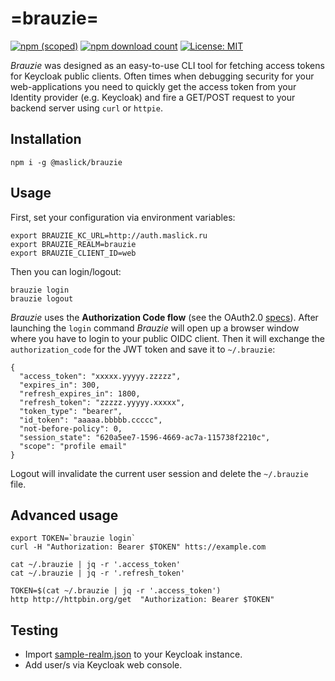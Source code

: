 # =brauzie=


[![npm (scoped)](https://img.shields.io/npm/v/@maslick/brauzie.svg)](https://www.npmjs.com/package/@maslick/brauzie)
[![npm download count](https://img.shields.io/npm/dt/@maslick/brauzie.svg)](https://npmcharts.com/compare/@maslick/brauzie?minimal=true)
[![License: MIT](https://img.shields.io/badge/License-MIT-blue.svg)](https://opensource.org/licenses/MIT)


*Brauzie* was designed as an easy-to-use CLI tool for fetching access tokens for Keycloak public clients. 
Often times when debugging security for your web-applications you need to quickly get the access token from your Identity provider (e.g. Keycloak) and fire a GET/POST request to your backend server using ``curl`` or ``httpie``.

## Installation
```
npm i -g @maslick/brauzie
```

## Usage
First, set your configuration via environment variables:
```
export BRAUZIE_KC_URL=http://auth.maslick.ru
export BRAUZIE_REALM=brauzie
export BRAUZIE_CLIENT_ID=web
```

Then you can login/logout:
```
brauzie login
brauzie logout
```
*Brauzie* uses the **Authorization Code flow** (see the OAuth2.0 [specs](https://oauth.net/2/grant-types/authorization-code/)).
After launching the ``login`` command *Brauzie* will open up a browser window where you have to login to your public OIDC client. Then it will exchange the ``authorization_code`` for the JWT token and save it to ``~/.brauzie``:
```
{
  "access_token": "xxxxx.yyyyy.zzzzz",
  "expires_in": 300,
  "refresh_expires_in": 1800,
  "refresh_token": "zzzzz.yyyyy.xxxxx",
  "token_type": "bearer",
  "id_token": "aaaaa.bbbbb.ccccc",
  "not-before-policy": 0,
  "session_state": "620a5ee7-1596-4669-ac7a-115738f2210c",
  "scope": "profile email"
}
```
Logout will invalidate the current user session and delete the ``~/.brauzie`` file.


## Advanced usage
```
export TOKEN=`brauzie login`
curl -H "Authorization: Bearer $TOKEN" htts://example.com
```

```
cat ~/.brauzie | jq -r '.access_token'
cat ~/.brauzie | jq -r '.refresh_token'
```

```
TOKEN=$(cat ~/.brauzie | jq -r '.access_token') 
http http://httpbin.org/get  "Authorization: Bearer $TOKEN"
```

## Testing
* Import [sample-realm.json](sample-realm.json) to your Keycloak instance.
* Add user/s via Keycloak web console.
